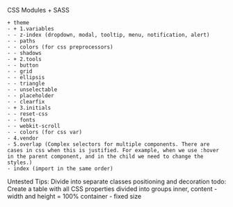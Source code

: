 CSS Modules + SASS
```
+ theme
- + 1.variables
- - z-index (dropdown, modal, tooltip, menu, notification, alert)
- - paths
- - colors (for css preprocessors)
- - shadows
- + 2.tools
- - button
- - grid
- - ellipsis
- - triangle
- - unselectable
- - placeholder
- - clearfix
- + 3.initials
- - reset-css
- - fonts
- - webkit-scroll
- - colors (for css var)
- 4.vendor
- 5.overlap (Complex selectors for multiple components. There are cases in css when this is justified. For example, when we use :hover in the parent component, and in the child we need to change the styles.)
- index (import in the same order)
```

Untested Tips:
Divide into separate classes positioning and decoration
todo: Create a table with all CSS properties divided into groups
inner, content - width and height = 100%
container - fixed size
